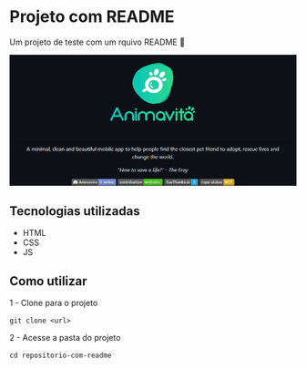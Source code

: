 <!-- Título -->
# Projeto com README

<!-- Descrição -->
Um projeto de teste com um rquivo README 🚀

<!-- Inserindo um GIF, através do ScreenToGif -->
[<img src="./tela.gif" alt="Gif da tela inicial do projeto">](https://google.com)

<!-- Sessão de Subtítulo com marcadores de listas -->
## Tecnologias utilizadas

- HTML
- CSS
- JS

<!-- Sessão de SubTítulo com códigos -->
## Como utilizar

1 - Clone para o projeto
```
git clone <url>
```

2 - Acesse a pasta do projeto
```
cd repositorio-com-readme
```


